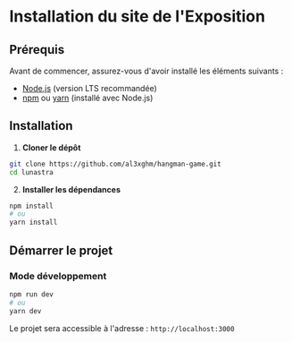 # Installation du site de l'Exposition

## Prérequis
Avant de commencer, assurez-vous d'avoir installé les éléments suivants :

- [Node.js](https://nodejs.org/) (version LTS recommandée)
- [npm](https://www.npmjs.com/) ou [yarn](https://yarnpkg.com/) (installé avec Node.js)

## Installation

1. **Cloner le dépôt**
```sh
git clone https://github.com/al3xghm/hangman-game.git
cd lunastra
```

2. **Installer les dépendances**
```sh
npm install
# ou
yarn install
```

## Démarrer le projet

### Mode développement
```sh
npm run dev
# ou
yarn dev
```
Le projet sera accessible à l'adresse : `http://localhost:3000`